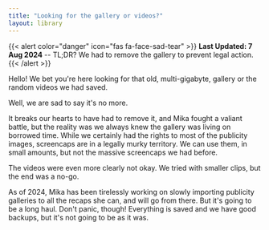 ```yaml
---
title: "Looking for the gallery or videos?"
layout: library
---
```


{{< alert color="danger" icon="fas fa-face-sad-tear" >}}
    **Last Updated: 7 Aug 2024** -- TL;DR? We had to remove the gallery to prevent legal action.
{{< /alert >}}

Hello! We bet you're here looking for that old, multi-gigabyte, gallery or the random videos we had saved.

Well, we are sad to say it's no more.

It breaks our hearts to have had to remove it, and Mika fought a valiant battle, but the reality was we always knew the gallery was living on borrowed time. While we certainly had the rights to most of the publicity images, screencaps are in a legally murky territory. We can use them, in small amounts, but not the massive screencaps we had before.

The videos were even more clearly not okay. We tried with smaller clips, but the end was a no-go.

As of 2024, Mika has been tirelessly working on slowly importing publicity galleries to all the recaps she can, and will go from there. But it's going to be a long haul. Don't panic, though! Everything is saved and we have good backups, but it's not going to be as it was.
